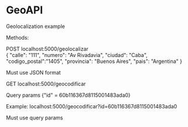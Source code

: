 # GeoAPI
Geolocalization example


Methods:


POST localhost:5000/geolocalizar  
{
"calle": "111",
"numero": "Av Rivadavia",
"ciudad": "Caba",
"codigo_postal":"1405", 
"provincia": "Buenos Aires",
"pais": "Argentina"
}

Must use JSON format





GET localhost:5000/geocodificar

Query params {"id" = 60b116367d8115001483ada0}

Example: localhost:5000/geocodificar?id=60b116367d8115001483ada0

Must use query params


